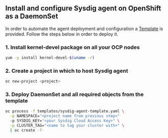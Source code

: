 ##  Install and configure Sysdig agent on OpenShift as a DaemonSet

In order to automate the agent deployment and configuration a [Template](../templates/sysdig-agent-template.yaml) is provided. Follow the steps below in order to deploy it.

### 1. Install kernel-devel package on all your OCP nodes

  ```bash
  yum -y install kernel-devel-$(uname -r)
  ```

### 2. Create a project in which to host Sysdig agent

  ```bash
  oc new-project <project>
  ```

### 3. Deploy DaemonSet and all required objects from the template

```bash
oc process -f templates/sysdig-agent-template.yaml \
  -p NAMESPACE="<project name from previous step>"
  -p SYSDIG_KEY="<your Sysdig Cloud Access Key>" \
  -p CLUSTER_TAG="<name to tag your cluster with>" \
  | oc create -f-

